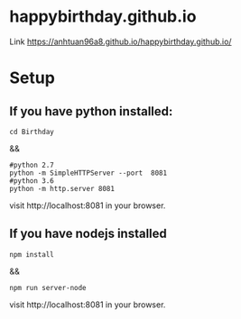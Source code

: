 # happybirthday.github.io
Link https://anhtuan96a8.github.io/happybirthday.github.io/
# Setup

## If you have python installed:
```
cd Birthday
```

&& 

```
#python 2.7
python -m SimpleHTTPServer --port  8081
#python 3.6
python -m http.server 8081
```

visit http://localhost:8081 in your browser.

## If you have nodejs installed
```
npm install
```
&&

```
npm run server-node
```
visit http://localhost:8081 in your browser.
